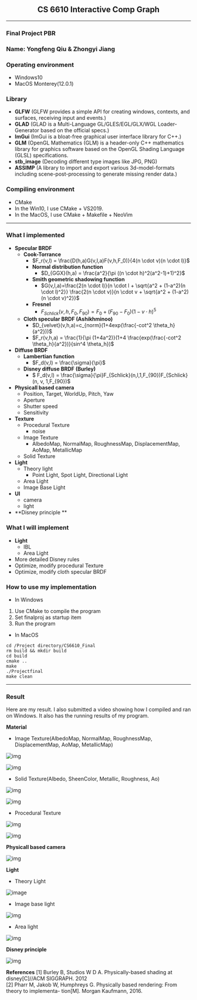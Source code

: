 
## <center>CS 6610 Interactive Comp Graph</center>

-----
### Final Project PBR
### Name: Yongfeng Qiu & Zhongyi Jiang  


### Operating environment
- Windows10
- MacOS Monterey(12.0.1)

### Library
- **GLFW** (GLFW provides a simple API for creating windows, contexts, and surfaces, receiving input and events.)
- **GLAD** (GLAD is a Multi-Language GL/GLES/EGL/GLX/WGL Loader-Generator based on the official specs.)
- **ImGui** (ImGui is a bloat-free graphical user interface library for C++.)
- **GLM** (OpenGL Mathematics (GLM) is a header-only C++ mathematics library for graphics software based on the OpenGL Shading Language (GLSL) specifications.
- **stb_image** (Decoding different type images like JPG, PNG)
- **ASSIMP** (A library to import and export various 3d-model-formats including scene-post-processing to generate missing render data.)

### Compiling environment
- CMake   
- In the Win10, I use CMake + VS2019. 
- In the MacOS, I use CMake + Makefile + NeoVim

------

### What I implemented

- **Specular BRDF**
  - **Cook-Torrance**  
    - $F_r(v,l) = \frac{D(h,a)G(v,l,a)F(v,h,F_0)}{4(n \cdot v)(n \cdot l)}$
    - **Normal distribution function** 
      - $D_{GGX}(h,a) = \frac{a^2}{\pi ((n \cdot h)^2(a^2-1)+1)^2}$
    - **Smith geometric shadowing function**
      -  $G(v,l,a)=\frac{2(n \cdot l)}{n \cdot l + \sqrt{a^2 + (1-a^2)(n \cdot l)^2}} \frac{2(n \cdot v)}{n \cdot v + \sqrt{a^2 + (1-a^2)(n \cdot v)^2}}$
    - **Fresnel** 
      - $F_{Schlick}(v,h,F_0, F_{90})=F_0+(F_{90}-F_0)(1-v \cdot h)^5$
  - **Cloth specular BRDF (Ashikhminoo)**
    - $D_{velvet}(v,h,a)=c_{norm}(1+4exp(\frac{-cot^2 \theta_h}{a^2}))$
    - $F_r(v,h,a) = \frac{1}{\pi (1+4a^2)}(1+4 \frac{exp(\frac{-cot^2 \theta_h}{a^2})}{sin^4 \theta_h})$
- **Diffuse BRDF**
  - **Lambertian function**
    -   $F_d(v,l) = \frac{\sigma}{\pi}$
  - **Disney diffuse BRDF (Burley)**
    - $ F_d(v,l) = \frac{\sigma}{\pi}F_{Schlick}(n,l,1,F_{90})F_{Schlick}(n, v, 1,F_{90})$
- **Physicall based camera**
  - Position, Target, WorldUp, Pitch, Yaw
  - Aperture
  - Shutter speed
  - Sensitivity
- **Texture**
  - Procedural Texture
    - noise
  - Image Texture
    - AlbedoMap, NormalMap, RoughnessMap, DisplacementMap, AoMap, MetallicMap
  - Solid Texture
- **Light**
  - Theory light
    - Point Light, Spot Light,  Directional Light
  - Area Light
  - Image Base Light
- **UI**
  - camera
  - light
- **Disney principle **


### What I will implement

- **Light**
  - IBL
  - Area Light
- More detailed Disney rules
- Optimize, modify procedural Texture
- Optimize, modify cloth specular BRDF

### How to use my implementation
- In Windows

1. Use CMake to compile the program
2. Set finalproj as startup item
3. Run the program

- In MacOS

````shell
cd /Project directory/CS6610_Final
rm build && mkdir build
cd build
cmake ..
make 
./Projectfinal
make clean
`````

----

### Result

Here are my result. I also submitted a video showing how I compiled and ran on Windows. It also has the running results of my program. 

**Material**

- Image Texture(AlbedoMap, NormalMap, RoughnessMap, DisplacementMap, AoMap, MetallicMap) 

![img](result/PBR22.PNG)

![img](result/PBR3.PNG)

- Solid Texture(Albedo, SheenColor, Metallic, Roughness, Ao)

![img](result/cloth1.png)

![img](result/cloth2.png)

- Procedural Texture

![img](result/noise2.PNG)

![img](result/noise1.png)

**Physicall based camera**

![img](result/phy_camera.PNG)

**Light**
- Theory Light

![image](result/PBR4.PNG)

- Image base light

![img](result/ibl2.png)

- Area light

![img](result/Arealight.png)



**Disney principle**

![img](result/dis2.PNG)





**References**
[1] Burley B, Studios W D A. Physically-based shading at disney[C]//ACM SIGGRAPH. 2012   
[2] Pharr M, Jakob W, Humphreys G. Physically based rendering: From theory to implementa- tion[M]. Morgan Kaufmann, 2016.   
